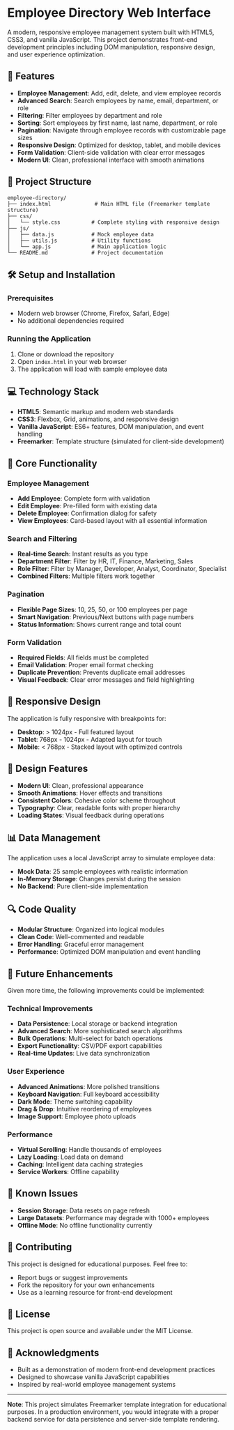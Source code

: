 # Employee Directory Web Interface

A modern, responsive employee management system built with HTML5, CSS3, and vanilla JavaScript. This project demonstrates front-end development principles including DOM manipulation, responsive design, and user experience optimization.

## 🚀 Features

- **Employee Management**: Add, edit, delete, and view employee records
- **Advanced Search**: Search employees by name, email, department, or role
- **Filtering**: Filter employees by department and role
- **Sorting**: Sort employees by first name, last name, department, or role
- **Pagination**: Navigate through employee records with customizable page sizes
- **Responsive Design**: Optimized for desktop, tablet, and mobile devices
- **Form Validation**: Client-side validation with clear error messages
- **Modern UI**: Clean, professional interface with smooth animations

## 📁 Project Structure

```
employee-directory/
├── index.html              # Main HTML file (Freemarker template structure)
├── css/
│   └── style.css          # Complete styling with responsive design
├── js/
│   ├── data.js            # Mock employee data
│   ├── utils.js           # Utility functions
│   └── app.js             # Main application logic
└── README.md              # Project documentation
```

## 🛠️ Setup and Installation

### Prerequisites
- Modern web browser (Chrome, Firefox, Safari, Edge)
- No additional dependencies required

### Running the Application
1. Clone or download the repository
2. Open `index.html` in your web browser
3. The application will load with sample employee data



## 💻 Technology Stack

- **HTML5**: Semantic markup and modern web standards
- **CSS3**: Flexbox, Grid, animations, and responsive design
- **Vanilla JavaScript**: ES6+ features, DOM manipulation, and event handling
- **Freemarker**: Template structure (simulated for client-side development)

## 🔧 Core Functionality

### Employee Management
- **Add Employee**: Complete form with validation
- **Edit Employee**: Pre-filled form with existing data
- **Delete Employee**: Confirmation dialog for safety
- **View Employees**: Card-based layout with all essential information

### Search and Filtering
- **Real-time Search**: Instant results as you type
- **Department Filter**: Filter by HR, IT, Finance, Marketing, Sales
- **Role Filter**: Filter by Manager, Developer, Analyst, Coordinator, Specialist
- **Combined Filters**: Multiple filters work together

### Pagination
- **Flexible Page Sizes**: 10, 25, 50, or 100 employees per page
- **Smart Navigation**: Previous/Next buttons with page numbers
- **Status Information**: Shows current range and total count

### Form Validation
- **Required Fields**: All fields must be completed
- **Email Validation**: Proper email format checking
- **Duplicate Prevention**: Prevents duplicate email addresses
- **Visual Feedback**: Clear error messages and field highlighting

## 📱 Responsive Design

The application is fully responsive with breakpoints for:
- **Desktop**: > 1024px - Full featured layout
- **Tablet**: 768px - 1024px - Adapted layout for touch
- **Mobile**: < 768px - Stacked layout with optimized controls

## 🎨 Design Features

- **Modern UI**: Clean, professional appearance
- **Smooth Animations**: Hover effects and transitions
- **Consistent Colors**: Cohesive color scheme throughout
- **Typography**: Clear, readable fonts with proper hierarchy
- **Loading States**: Visual feedback during operations

## 📊 Data Management

The application uses a local JavaScript array to simulate employee data:
- **Mock Data**: 25 sample employees with realistic information
- **In-Memory Storage**: Changes persist during the session
- **No Backend**: Pure client-side implementation

## 🔍 Code Quality

- **Modular Structure**: Organized into logical modules
- **Clean Code**: Well-commented and readable
- **Error Handling**: Graceful error management
- **Performance**: Optimized DOM manipulation and event handling

## 🚀 Future Enhancements

Given more time, the following improvements could be implemented:

### Technical Improvements
- **Data Persistence**: Local storage or backend integration
- **Advanced Search**: More sophisticated search algorithms
- **Bulk Operations**: Multi-select for batch operations
- **Export Functionality**: CSV/PDF export capabilities
- **Real-time Updates**: Live data synchronization

### User Experience
- **Advanced Animations**: More polished transitions
- **Keyboard Navigation**: Full keyboard accessibility
- **Dark Mode**: Theme switching capability
- **Drag & Drop**: Intuitive reordering of employees
- **Image Support**: Employee photo uploads

### Performance
- **Virtual Scrolling**: Handle thousands of employees
- **Lazy Loading**: Load data on demand
- **Caching**: Intelligent data caching strategies
- **Service Workers**: Offline capability

## 🐛 Known Issues

- **Session Storage**: Data resets on page refresh
- **Large Datasets**: Performance may degrade with 1000+ employees
- **Offline Mode**: No offline functionality currently

## 🤝 Contributing

This project is designed for educational purposes. Feel free to:
- Report bugs or suggest improvements
- Fork the repository for your own enhancements
- Use as a learning resource for front-end development

## 📄 License

This project is open source and available under the MIT License.

## 🙏 Acknowledgments

- Built as a demonstration of modern front-end development practices
- Designed to showcase vanilla JavaScript capabilities
- Inspired by real-world employee management systems

---

**Note**: This project simulates Freemarker template integration for educational purposes. In a production environment, you would integrate with a proper backend service for data persistence and server-side template rendering.